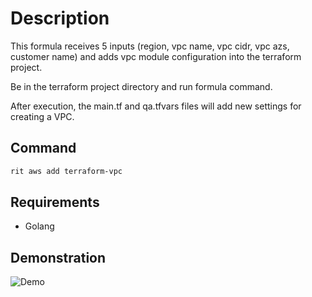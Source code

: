 <!-- markdownlint-disable-file MD013 -->
# Description

This formula receives 5 inputs (region, vpc name, vpc cidr, vpc azs, customer name)
and adds vpc module configuration into the terraform project.

Be in the terraform project directory and run formula command.

After execution, the main.tf and qa.tfvars files will add new settings for creating a VPC.

## Command

```bash
rit aws add terraform-vpc
```

## Requirements

- Golang

## Demonstration

![Demo](https://github.com/maurineimirandazup/ritchie-formulas/blob/feature-awsvpc-readme/docs/img/terraform-vpc.gif)
